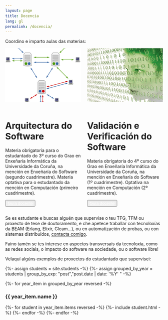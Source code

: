 ```yaml
---
layout: page
title: Docencia
lang: gl
permalink: /docencia/
---
```


Coordino e imparto aulas das materias:
<div style="columns: 2 200px; column-gap: 20px; row-gap: 20px;">
<div class="card">
  <img src="/assets/software-architecture.png" alt="Software Architecture" style="width: 100%">
  <div class="card__text" style="text-size: small;">
    <br/>
    <h1>Arquitectura do Software</h1>
    <p>Materia obrigatoria para o estudantado do 3º curso do Grao en Enxeñaría Informática da Universidade da Coruña, na mención en Enxeñaría do Software (segundo cuadrimestre). Materia optativa para o estudantado da mención en Computación (primeiro cuadrimestre).</p>
    <p><button><a href="https://www.udc.es/gl/cufie/GD/consulta-guias-docentes/" style="color: white;">Guía docente</a></button></p>
  </div>
</div>
<div class="card">
  <img src="/assets/software-testing.jpg" alt="Software Testing" style="width: 100%">
  <div class="card__text" style="text-size: small;">
    <br/>
    <h1>Validación e Verificación do Software</h1>
    <p>Materia obrigatoria do 4º curso do Grao en Enxeñaría Informática da Universidade da Coruña, na mención en Enxeñaría do Software (1º cuadrimestre). Optativa na mención en Computación (2º cuadrimestre).</p>
    <p><button><a href="https://www.udc.es/gl/cufie/GD/consulta-guias-docentes/" style="color: white;">Guía docente</a></button></p>
  </div>
</div>
</div>

Se es estudante e buscas alguén que supervise o teu TFG, TFM ou proxecto de tese de doutoramento, e che apetece traballar con tecnoloxías da BEAM (Erlang, Elixir, Gleam...), ou en automatización de probas, ou con sistemas distribuídos, <a href="mailto:lcastro@udc.gal">contacta comigo</a>.

Faino tamén se tes interese en aspectos transversais da tecnoloxía, como as redes sociais, o impacto do software na sociedade, ou o software libre!

Velaquí algúns exemplos de proxectos do estudantado que supervisei:

{%- assign students = site.students -%}
{%- assign grouped_by_year = students | group_by_exp: "post","post.date | date: '%Y' " -%}

{%- for year_item in grouped_by_year reversed -%}
<span style="display: block; ">
  <h3>{{ year_item.name }}</h3>
  {%- for student in year_item.items reversed -%}
    {%- include student.html -%}
  {%- endfor -%}
{%- endfor -%}